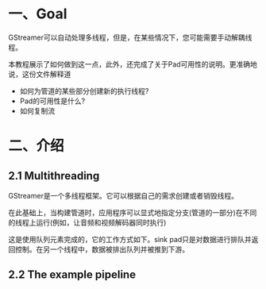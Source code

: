 # 一、Goal

GStreamer可以自动处理多线程，但是，在某些情况下，您可能需要手动解耦线程。

本教程展示了如何做到这一点，此外，还完成了关于Pad可用性的说明。更准确地说，这份文件解释道

- 如何为管道的某些部分创建新的执行线程?
- Pad的可用性是什么?
- 如何复制流

# 二、介绍

## 2.1 Multithreading
GStreamer是一个多线程框架。它可以根据自己的需求创建或者销毁线程。

在此基础上，当构建管道时，应用程序可以显式地指定分支(管道的一部分)在不同的线程上运行(例如，让音频和视频解码器同时执行)

这是使用队列元素完成的，它的工作方式如下。sink pad只是对数据进行排队并返回控制。在另一个线程中，数据被排出队列并被推到下游。
## 2.2 The example pipeline
